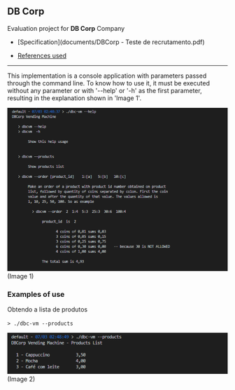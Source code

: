 ## **DB Corp**

Evaluation project for **DB Corp** Company

- [Specification](documents/DBCorp - Teste de recrutamento.pdf)

- [References used](documents/references.md)
  
  
-----

This implementation is a console application with parameters passed through the command line. To know how to use it, it must be executed without any parameter or with '--help' or '-h' as the first parameter, resulting in the explanation shown in 'Image 1'.  
  
 ![Image 1](screenshots/image-01.png)
 (Image 1) 


 ### Examples of use

 Obtendo a lista de produtos

 `
    > ./dbc-vm --products
 `

 ![Image 2](screenshots/image-02.png)
 (Image 2) 

